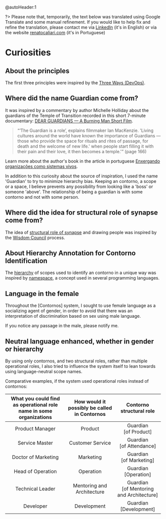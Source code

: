 @autoHeader:1

?> Please note that, temporarily, the text below was translated using Google Translate and some manual refinement. If you would like to help fix and refine the translation, please contact me via [LinkedIn](https://www.linkedin.com/in/renatocaliari/) (it's in English) or via the website [renatocaliari.com](https://www.renatocaliari.com) (it's in Portuguese) 

# Curiosities

## About the principles
The first three principles were inspired by the [Three Ways (DevOps)](https://itrevolution.com/the-three-ways-principles-underpinning-devops/).

## Where did the name Guardian come from?
It was inspired by a commentary by author Michelle Holliday about the guardians of the Temple of Transition recorded in this short 7-minute documentary: [DEAR GUARDIANS — A Burning Man Short Film](https://www.youtube.com/watch?v=1Rdqven5MZI ).

> “‘The Guardian is a role’, explains filmmaker Ian MacKenzie. 'Living cultures around the world have known the importance of Guardians — those who provide the space for rituals and rites of passage, for death and the welcome of new life.' when people start filling it with their pain and their love, it then becomes a temple.'” (page 166)

Learn more about the author's book in the article in portuguese [Enxergando organizações como sistemas vivos](https://medium.com/tentaculus/organizacoes-como-sistemas-vivos-80d36e1011f3).

In addition to this curiosity about the source of inspiration, I used the name 'Guardian' to try to minimize hierarchy bias. Keeping an contorno, a scope or a space, I believe prevents any possibility from looking like a 'boss' or someone 'above'. The relationship of being a guardian is with some contorno and not with some person.

## Where did the idea for structural role of synapse come from?
The idea of [structural role of synapse](apps#synapse) and drawing people was inspired by the [Wisdom Council](https://www.wisedemocracy.org/3-wisdom-council-process.html) process.

## About Hierarchy Annotation for Contorno Identification
The [hierarchy](contornos#scope) of scopes used to identify an contorno in a unique way was inspired by [namespace](https://en.wikipedia.org/wiki/Namespace), a concept used in several programming languages.

## Language in the female
Throughout the [Contornos] system, I sought to use female language as a socializing agent of gender, in order to avoid that there was an interpretation of discrimination based on sex using male language.

If you notice any passage in the male, please notify me.

## Neutral language enhanced, whether in gender or hierarchy
By using only contornos, and two structural roles, rather than multiple operational roles, I also tried to influence the system itself to lean towards using language-neutral scope names.

Comparative examples, if the system used operational roles instead of contornos:

| What you could find as operational role name in some organizations  | How would it possibly be called in Contornos | Contorno structural role
| :---: | :---: | :---: |
| Product Manager | Product | Guardian<br />[of Product] |
| Service Master | Customer Service | Guardian<br />[of Attendance] |
| Doctor of Marketing | Marketing | Guardian<br />[of Marketing] |
| Head of Operation | Operation | Guardian<br />[Operation] |
| Technical Leader | Mentoring and Architecture | Guardian<br />[of Mentoring and Architecture] |
| Developer | Development | Guardian<br />[Development] | 
